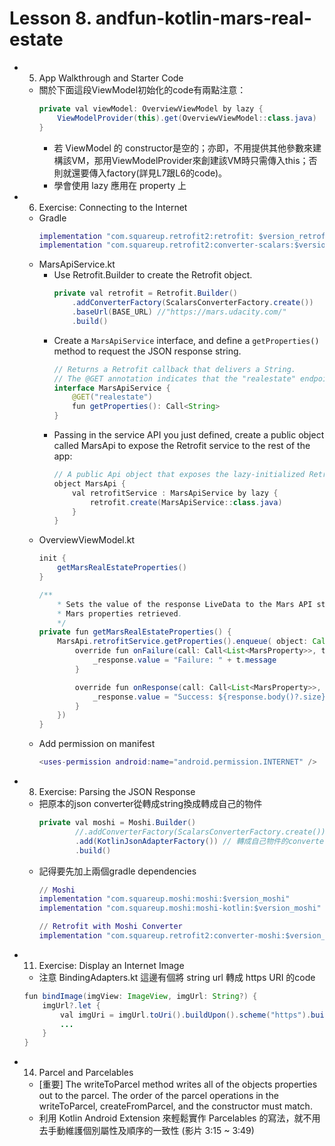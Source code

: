 # Lesson 8. andfun-kotlin-mars-real-estate
* 5. App Walkthrough and Starter Code
    * 關於下面這段ViewModel初始化的code有兩點注意：    
        ```java kotlin
        private val viewModel: OverviewViewModel by lazy {
            ViewModelProvider(this).get(OverviewViewModel::class.java)
        }
        ```
        * 若 ViewModel 的 constructor是空的；亦即，不用提供其他參數來建構該VM，那用ViewModelProvider來創建該VM時只需傳入this；否則就還要傳入factory(詳見L7跟L6的code)。
        * 學會使用 lazy 應用在 property 上

* 6. Exercise: Connecting to the Internet
    * Gradle
        ```m
        implementation "com.squareup.retrofit2:retrofit: $version_retrofit"
        implementation "com.squareup.retrofit2:converter-scalars:$version_retrofit"
        ```
    * MarsApiService.kt
        * Use Retrofit.Builder to create the Retrofit object.
            ```java kotlin
            private val retrofit = Retrofit.Builder()
                .addConverterFactory(ScalarsConverterFactory.create())
                .baseUrl(BASE_URL) //"https://mars.udacity.com/"
                .build()
            ```
        * Create a `MarsApiService` interface, and define a `getProperties()` method to request the JSON response string.
            ```java kotlin
            // Returns a Retrofit callback that delivers a String.
            // The @GET annotation indicates that the "realestate" endpoint will be requested with the GET HTTP method. i.e. https://mars.udacity.com/realestate
            interface MarsApiService {
                @GET("realestate")
                fun getProperties(): Call<String>
            }
            ```
        * Passing in the service API you just defined, create a public object called MarsApi to expose the Retrofit service to the rest of the app:
            ```java kotlin
            // A public Api object that exposes the lazy-initialized Retrofit service
            object MarsApi {
                val retrofitService : MarsApiService by lazy { 
                    retrofit.create(MarsApiService::class.java) 
                }
            }
            ```
    * OverviewViewModel.kt
        ```java kotlin
        init {
            getMarsRealEstateProperties()
        }

        /**
            * Sets the value of the response LiveData to the Mars API status or the successful number of
            * Mars properties retrieved.
            */
        private fun getMarsRealEstateProperties() {
            MarsApi.retrofitService.getProperties().enqueue( object: Callback<List<MarsProperty>> {
                override fun onFailure(call: Call<List<MarsProperty>>, t: Throwable) {
                    _response.value = "Failure: " + t.message
                }

                override fun onResponse(call: Call<List<MarsProperty>>, response: Response<List<MarsProperty>>) {
                    _response.value = "Success: ${response.body()?.size} Mars properties retrieved"
                }
            })
        }
        ```
    * Add permission on manifest
        ```m
        <uses-permission android:name="android.permission.INTERNET" />
        ```

* 8. Exercise: Parsing the JSON Response
    * 把原本的json converter從轉成string換成轉成自己的物件
        ```java kotlin
        private val moshi = Moshi.Builder()
                //.addConverterFactory(ScalarsConverterFactory.create()) // 轉成字串的converter
                .add(KotlinJsonAdapterFactory()) // 轉成自己物件的converter
                .build()
        ```
    * 記得要先加上兩個gradle dependencies
        ```m
        // Moshi
        implementation "com.squareup.moshi:moshi:$version_moshi"
        implementation "com.squareup.moshi:moshi-kotlin:$version_moshi"

        // Retrofit with Moshi Converter
        implementation "com.squareup.retrofit2:converter-moshi:$version_retrofit"        
        ```
* 11. Exercise: Display an Internet Image
    * 注意 BindingAdapters.kt 這邊有個將 string url 轉成 https URI 的code
    ```java kotlin
    fun bindImage(imgView: ImageView, imgUrl: String?) {
        imgUrl?.let {
            val imgUri = imgUrl.toUri().buildUpon().scheme("https").build()
            ...
        }
    }
    ```

* 14. Parcel and Parcelables
    * [重要] The writeToParcel method writes all of the objects properties out to the parcel. The order of the parcel operations in the writeToParcel, createFromParcel, and the constructor must match.
    * 利用 Kotlin Android Extension 來輕鬆實作 Parcelables 的寫法，就不用去手動維護個別屬性及順序的一致性 (影片 3:15 ~ 3:49)
